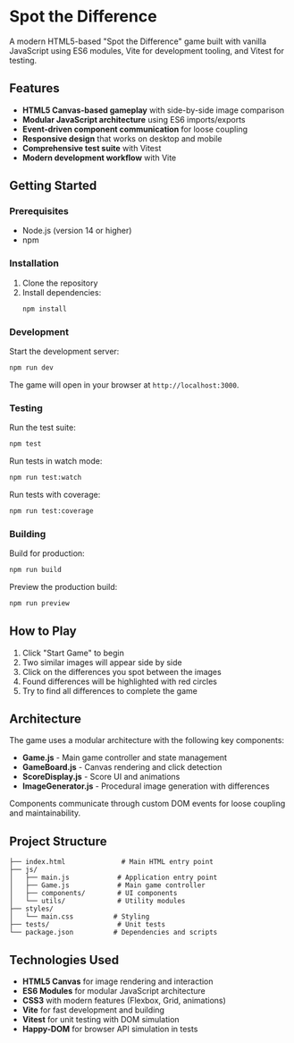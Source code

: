 # Spot the Difference

A modern HTML5-based "Spot the Difference" game built with vanilla JavaScript using ES6 modules, Vite for development tooling, and Vitest for testing.

## Features

- **HTML5 Canvas-based gameplay** with side-by-side image comparison
- **Modular JavaScript architecture** using ES6 imports/exports
- **Event-driven component communication** for loose coupling
- **Responsive design** that works on desktop and mobile
- **Comprehensive test suite** with Vitest
- **Modern development workflow** with Vite

## Getting Started

### Prerequisites

- Node.js (version 14 or higher)
- npm

### Installation

1. Clone the repository
2. Install dependencies:
   ```bash
   npm install
   ```

### Development

Start the development server:
```bash
npm run dev
```

The game will open in your browser at `http://localhost:3000`.

### Testing

Run the test suite:
```bash
npm test
```

Run tests in watch mode:
```bash
npm run test:watch
```

Run tests with coverage:
```bash
npm run test:coverage
```

### Building

Build for production:
```bash
npm run build
```

Preview the production build:
```bash
npm run preview
```

## How to Play

1. Click "Start Game" to begin
2. Two similar images will appear side by side
3. Click on the differences you spot between the images
4. Found differences will be highlighted with red circles
5. Try to find all differences to complete the game

## Architecture

The game uses a modular architecture with the following key components:

- **Game.js** - Main game controller and state management
- **GameBoard.js** - Canvas rendering and click detection
- **ScoreDisplay.js** - Score UI and animations
- **ImageGenerator.js** - Procedural image generation with differences

Components communicate through custom DOM events for loose coupling and maintainability.

## Project Structure

```
├── index.html              # Main HTML entry point
├── js/
│   ├── main.js            # Application entry point
│   ├── Game.js            # Main game controller
│   ├── components/        # UI components
│   └── utils/             # Utility modules
├── styles/
│   └── main.css          # Styling
├── tests/                 # Unit tests
└── package.json          # Dependencies and scripts
```

## Technologies Used

- **HTML5 Canvas** for image rendering and interaction
- **ES6 Modules** for modular JavaScript architecture
- **CSS3** with modern features (Flexbox, Grid, animations)
- **Vite** for fast development and building
- **Vitest** for unit testing with DOM simulation
- **Happy-DOM** for browser API simulation in tests